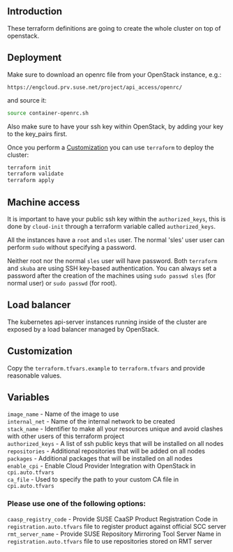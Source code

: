 ## Introduction

These terraform definitions are going to create the whole
cluster on top of openstack.

## Deployment

Make sure to download an openrc file from your OpenStack instance, e.g.:

`https://engcloud.prv.suse.net/project/api_access/openrc/`

and source it:

```sh
source container-openrc.sh
```

Also make sure to have your ssh key within OpenStack, by adding your key to the
key_pairs first.

Once you perform a [Customization](#Customization) you can use `terraform` to deploy the cluster:

```sh
terraform init
terraform validate
terraform apply
```

## Machine access

It is important to have your public ssh key within the `authorized_keys`,
this is done by `cloud-init` through a terraform variable called `authorized_keys`.

All the instances have a `root` and `sles` user. The normal 'sles' user user can
perform `sudo` without specifying a password.

Neither root nor the normal `sles` user will have password. Both `terraform` and `skuba`
are using SSH key-based authentication. You can always set a password after the
creation of the machines using `sudo passwd sles` (for normal user) or `sudo passwd` (for root).

## Load balancer

The kubernetes api-server instances running inside of the cluster are
exposed by a load balancer managed by OpenStack.

## Customization

Copy the `terraform.tfvars.example` to `terraform.tfvars` and
provide reasonable values.

## Variables

`image_name` - Name of the image to use\
`internal_net` - Name of the internal network to be created\
`stack_name` - Identifier to make all your resources unique and avoid clashes with other users of this terraform project\
`authorized_keys` - A list of ssh public keys that will be installed on all nodes\
`repositories` - Additional repositories that will be added on all nodes\
`packages` - Additional packages that will be installed on all nodes\
`enable_cpi` - Enable Cloud Provider Integration with OpenStack in `cpi.auto.tfvars`\
`ca_file` - Used to specify the path to your custom CA file in `cpi.auto.tfvars`

### Please use one of the following options:
`caasp_registry_code` - Provide SUSE CaaSP Product Registration Code in 
`registration.auto.tfvars` file to register product against official SCC server\
`rmt_server_name` - Provide SUSE Repository Mirroring Tool Server Name in
`registration.auto.tfvars` file to use repositories stored on RMT server
